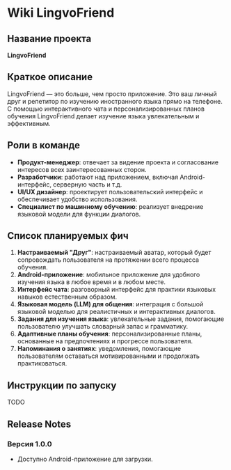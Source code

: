 # Wiki LingvoFriend

## Название проекта
**LingvoFriend**

## Краткое описание
LingvoFriend — это больше, чем просто приложение. Это ваш личный друг и репетитор по изучению иностранного языка прямо на телефоне. С помощью интерактивного чата и персонализированных планов обучения LingvoFriend делает изучение языка увлекательным и эффективным.

## Роли в команде
- **Продукт-менеджер**: отвечает за видение проекта и согласование интересов всех заинтересованных сторон.
- **Разработчики**: работают над приложением, включая Android-интерфейс, серверную часть и т.д.
- **UI/UX дизайнер**: проектирует пользовательский интерфейс и обеспечивает удобство использования.
- **Специалист по машинному обучению**: реализует внедрение языковой модели для функции диалогов.

## Список планируемых фич
1. **Настраиваемый "Друг"**: настраиваемый аватар, который будет сопровождать пользователя на протяжении всего процесса обучения.
2. **Android-приложение**: мобильное приложение для удобного изучения языка в любое время и в любом месте.
3. **Интерфейс чата**: разговорный интерфейс для практики языковых навыков естественным образом.
4. **Языковая модель (LLM) для общения**: интеграция с большой языковой моделью для реалистичных и интерактивных диалогов.
5. **Задания для изучения языка**: увлекательные задания, помогающие пользователю улучшать словарный запас и грамматику.
6. **Адаптивные планы обучения**: персонализированные планы, основанные на предпочтениях и прогрессе пользователя.
7. **Напоминания о занятиях**: уведомления, помогающие пользователям оставаться мотивированными и продолжать практиковаться.

## Инструкции по запуску
TODO

## Release Notes
### Версия 1.0.0
- Доступно Android-приложение для загрузки.
